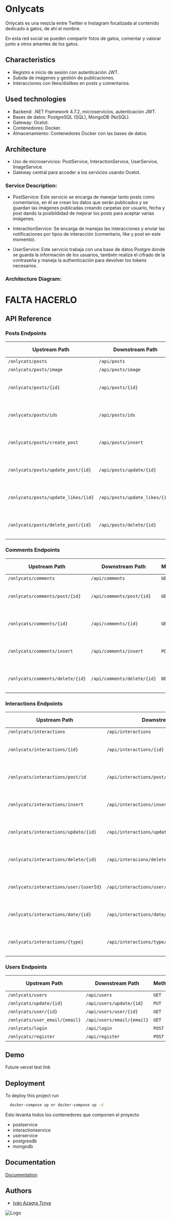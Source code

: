 
# Onlycats

Onlycats es una mezcla entre Twitter e Instagram focalizada al contenido dedicado a gatos, de ahí el nombre.

En esta red social se pueden compartir fotos de gatos, comentar y valorar junto a otros amantes de los gatos.

## Characteristics
- Registro e inicio de sesión con autenticación JWT.
- Subida de imágenes y gestión de publicaciones.
- Interacciones con likes/dislikes en posts y comentarios.

## Used technologies
- Backend: .NET Framework 4.7.2, microservicios, autenticación JWT.
- Bases de datos: PostgreSQL (SQL), MongoDB (NoSQL).
- Gateway: Ocelot.
- Contenedores: Docker.
- Almacenamiento: Contenedores Docker con las bases de datos.

## Architecture
- Uso de microservicios: PostService, InteractionService, UserService, ImageService.
- Gateway central para acceder a los servicios usando Ocelot.
### Service Description:
- PostService: Este servicio se encarga de manejar tanto posts como comentarios, en él se crean los datos que serán publicados y se guardan las imágenes publicadas creando carpetas por usuario, fecha y post dando la posibildidad de mejorar los posts para aceptar varias imágenes.

- InteractionService: Se encarga de manejas las interacciones y enviar las notificaciones por tipos de interacción (comentario, like y post en este momento).

- UserService: Este servicio trabaja con una base de datos Postgre donde se guarda la información de los usuarios, también realiza el cifrado de la contraseña y maneja la authenticación para devolver los tokens necesarios.
### Architecture Diagram:
# FALTA HACERLO

## API Reference

### Posts Endpoints

| **Upstream Path**                     | **Downstream Path**          | **Method** | **Authentication** | **Rate Limiting**                |
|---------------------------------------|------------------------------|------------|--------------------|----------------------------------|
| `/onlycats/posts`                     | `/api/posts`                 | `GET`      | None               | None                             |
| `/onlycats/posts/image`               | `/api/posts/image`           | `GET`      | None               | None                             |
| `/onlycats/posts/{id}`                | `/api/posts/{id}`            | `GET`      | Bearer             | 5000 requests per 10 seconds     |
| `/onlycats/posts/ids`                 | `/api/posts/ids`             | `GET`      | Bearer             | 5000 requests per 10 seconds     |
| `/onlycats/posts/create_post`         | `/api/posts/insert`          | `POST`     | Bearer             | 5000 requests per 10 seconds     |
| `/onlycats/posts/update_post/{id}`    | `/api/posts/update/{id}`     | `PUT`      | Bearer             | 5000 requests per 10 seconds     |
| `/onlycats/posts/update_likes/{id}`   | `/api/posts/update_likes/{id}`| `PUT`     | Bearer             | 5000 requests per 10 seconds     |
| `/onlycats/posts/delete_post/{id}`    | `/api/posts/delete/{id}`     | `DELETE`   | Bearer             | 5000 requests per 10 seconds     |

### Comments Endpoints

| **Upstream Path**                     | **Downstream Path**          | **Method** | **Authentication** | **Rate Limiting**                |
|---------------------------------------|------------------------------|------------|--------------------|----------------------------------|
| `/onlycats/comments`                  | `/api/comments`              | `GET`      | None               | None                             |
| `/onlycats/comments/post/{id}`        | `/api/comments/post/{id}`    | `GET`      | None               | 5000 requests per 10 seconds     |
| `/onlycats/comments/{id}`             | `/api/comments/{id}`         | `GET`      | Bearer             | 5000 requests per 10 seconds     |
| `/onlycats/comments/insert`           | `/api/comments/insert`       | `POST`     | Bearer             | 5000 requests per 10 seconds     |
| `/onlycats/comments/delete/{id}`      | `/api/comments/delete/{id}`  | `DELETE`   | Bearer             | 5000 requests per 10 seconds     |

### Interactions Endpoints

| **Upstream Path**                     | **Downstream Path**          | **Method** | **Authentication** | **Rate Limiting**                |
|---------------------------------------|------------------------------|------------|--------------------|----------------------------------|
| `/onlycats/interactions`              | `/api/interactions`          | `GET`      | None               | None                             |
| `/onlycats/interactions/{id}`         | `/api/interactions/{id}`     | `GET`      | Bearer             | 5000 requests per 10 seconds     |
| `/onlycats/interactions/post/id`      | `/api/interactions/post/id`  | `GET`      | Bearer             | 5000 requests per 10 seconds     |
| `/onlycats/interactions/insert`       | `/api/interactions/insert`   | `POST`     | Bearer             | 5000 requests per 10 seconds     |
| `/onlycats/interactions/update/{id}`  | `/api/interactions/update/{entity.ActivityId}` | `PUT` | Bearer | 5000 requests per 10 seconds     |
| `/onlycats/interactions/delete/{id}`  | `/api/interacions/delete/{id}` | `DELETE` | Bearer | 5000 requests per 10 seconds     |
| `/onlycats/interactions/user/{userId}`| `/api/interactions/user/{userId}` | `GET` | Bearer | 5000 requests per 10 seconds     |
| `/onlycats/interactions/date/{id}`    | `/api/interactions/date/{postId}` | `GET` | Bearer | 5000 requests per 10 seconds     |
| `/onlycats/interactions/{type}`       | `/api/interactions/type/{type}` | `GET` | Bearer | 5000 requests per 10 seconds     |

### Users Endpoints

| **Upstream Path**                     | **Downstream Path**          | **Method** | **Authentication** | **Rate Limiting**                |
|---------------------------------------|------------------------------|------------|--------------------|----------------------------------|
| `/onlycats/users`                     | `/api/users`                 | `GET`      | None               | None                             |
| `/onlycats/update/{id}`               | `/api/users/update/{id}`     | `PUT`      | Bearer             | None                             |
| `/onlycats/user/{id}`                 | `/api/users/user/{id}`       | `GET`      | None               | None                             |
| `/onlycats/user_email/{email}`        | `/api/users/email/{email}`   | `GET`      | None               | None                             |
| `/onlycats/login`                     | `/api/login`                 | `POST`     | None               | None                             |
| `/onlycats/register`                  | `/api/register`              | `POST`     | None               | None                             |

## Demo

Future vercel test link


## Deployment

To deploy this project run

```bash
  docker-compose up or docker-compose up -d
```
Esto levanta todos los contenedores que componen el proyecto
 - postservice
 - interactionservice
 - userservice
 - postgresdb
 - mongodb


## Documentation

[Documentation](https://linktodocumentation)


## Authors

- [Iván Azagra Troya](https://github.com/IvanAzagraTroya)


![Logo](https://dev-to-uploads.s3.amazonaws.com/uploads/articles/th5xamgrr6se0x5ro4g6.png)

